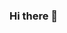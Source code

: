 ### Hi there 👋

<!--
**Henry2306/Henry2306** is a ✨ _special_ ✨ repository because its `README.md` (this file) appears on your GitHub profile.

Here are some ideas to get you started:

- 🔭 I’m currently working on Artificial Intelligence
- 🌱 I’m currently learning pytho

